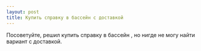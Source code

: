 ```yaml
---
layout: post 
title: Купить справку в бассейн с доставкой 
--- 
```

Посоветуйте, решил купить справку в бассейн , но нигде не могу найти вариант с доставкой.